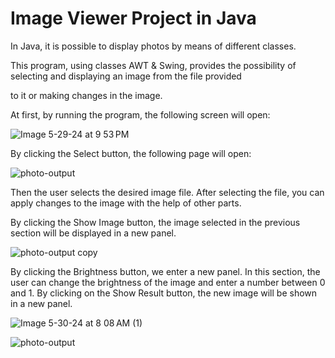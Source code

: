 # Image Viewer Project in Java

In Java, it is possible to display photos by means of different classes.

This program, using classes AWT & Swing, 
provides the possibility of selecting and displaying an image from the file provided 

to it or making changes in the image.

At first, by running the program, the following screen will open:

![Image 5-29-24 at 9 53 PM](https://github.com/xahraseyedi/ImageViewerGUI/assets/167974882/8a3b7fb3-4775-4670-aceb-2b2515032c9e)

By clicking the Select button, the following page will open:

![photo-output](https://github.com/xahraseyedi/ImageViewerGUI/assets/167974882/e2874927-279d-4bb4-b12f-24c54e4983f0)

Then the user selects the desired image file.
After selecting the file, you can apply changes to the image with the help of other parts.


By clicking the Show Image button, the image selected in the previous section will be displayed in a new panel.

![photo-output copy](https://github.com/xahraseyedi/ImageViewerGUI/assets/167974882/a1a3bfb6-53f1-4937-8c20-7207e764428a)

By clicking the Brightness button, we enter a new panel.
In this section, the user can change the brightness of the image and enter a number between 0 and 1. By clicking on the Show Result button, the new image will be shown in a new panel.

![Image 5-30-24 at 8 08 AM (1)](https://github.com/xahraseyedi/Calculator-Java/assets/167974882/2dc3de60-558c-4adb-b853-9e208d22377a)

![photo-output](https://github.com/xahraseyedi/Calculator-Java/assets/167974882/ef637d82-8a77-4d5a-b5c9-0ca6d30802ec)




